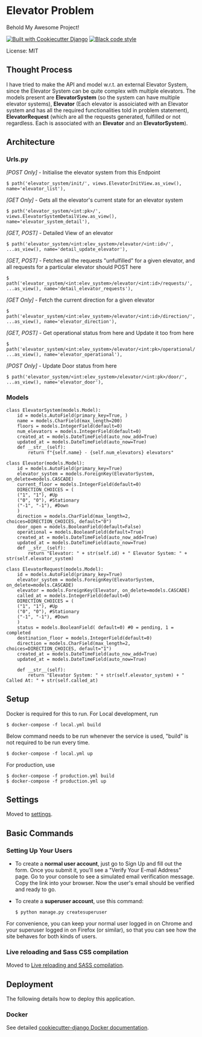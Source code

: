 # Elevator Problem

Behold My Awesome Project!

[![Built with Cookiecutter Django](https://img.shields.io/badge/built%20with-Cookiecutter%20Django-ff69b4.svg?logo=cookiecutter)](https://github.com/cookiecutter/cookiecutter-django/)
[![Black code style](https://img.shields.io/badge/code%20style-black-000000.svg)](https://github.com/ambv/black)

License: MIT

## Thought Process
I have tried to make the API and model w.r.t. an external Elevator System, since the Elevator System can be quite complex with multiple elevators. 
The models present are **ElevatorSystem** (so the system can have multiple elevator systems), **Elevator** (Each elevator is assoiciated with an Elevator system and has all the required functionalities told in problem statement), **ElevatorRequest** (which are all the requests generated, fulfilled or not regardless. Each is associated with an **Elevator** and an **ElevatorSystem**).

## Architecture
    
 ### Urls.py
 *[POST Only]* - Initialise the elevator system from this Endpoint
    
    $ path('elevator_system/init/', views.ElevatorInitView.as_view(), name='elevator_list'),
 *[GET Only]* - Gets all the elevator's current state for an elevator system
            
    $ path('elevator_system/<int:pk>/', views.ElevatorSystemDetailView.as_view(), name='elevator_system_detail'), 
 *[GET, POST]* - Detailed View of an elevator
  
    $ path('elevator_system/<int:elev_system>/elevator/<int:id>/', ...as_view(), name='detail_update_elevator'),
 *[GET, POST]* - Fetches all the requests "unfulfilled" for a given elevator, and all requests for a particular elevator should POST here
    
    $ path('elevator_system/<int:elev_system>/elevator/<int:id>/requests/', ...as_view(), name='detail_elevator_requests'), 
 *[GET Only]*  - Fetch the current direction for a given elevator
   
    $ path('elevator_system/<int:elev_system>/elevator/<int:id>/direction/', ...as_view(), name='elevator_direction'), 
 *[GET, POST]* - Get operational status from here and Update it too from here
    
    $ path('elevator_system/<int:elev_system>/elevator/<int:pk>/operational/', ...as_view(), name='elevator_operational'), 
 *[POST Only]* - Update Door status from here

    $ path('elevator_system/<int:elev_system>/elevator/<int:pk>/door/', ...as_view(), name='elevator_door'), 
### Models
    class ElevatorSystem(models.Model):
        id = models.AutoField(primary_key=True, )
        name = models.CharField(max_length=200)
        floors = models.IntegerField(default=0)
        num_elevators = models.IntegerField(default=0)
        created_at = models.DateTimeField(auto_now_add=True)
        updated_at = models.DateTimeField(auto_now=True)
        def __str__(self):
            return f"{self.name} - {self.num_elevators} elevators"
                                      
    class Elevator(models.Model):
        id = models.AutoField(primary_key=True)
        elevator_system = models.ForeignKey(ElevatorSystem, on_delete=models.CASCADE)
        current_floor = models.IntegerField(default=0)
        DIRECTION_CHOICES = (
        ("1", "1"), #Up
        ("0", "0"), #Stationary
        ("-1", "-1"), #Down
        )
        direction = models.CharField(max_length=2, choices=DIRECTION_CHOICES, default="0")
        door_open = models.BooleanField(default=False)
        operational = models.BooleanField(default=True)
        created_at = models.DateTimeField(auto_now_add=True)
        updated_at = models.DateTimeField(auto_now=True)
        def __str__(self):
            return "Elevator: " + str(self.id) + " Elevator System: " + str(self.elevator_system)

    class ElevatorRequest(models.Model):
        id = models.AutoField(primary_key=True)
        elevator_system = models.ForeignKey(ElevatorSystem, on_delete=models.CASCADE)
        elevator = models.ForeignKey(Elevator, on_delete=models.CASCADE)
        called_at = models.IntegerField(default=0)
        DIRECTION_CHOICES = (
        ("1", "1"), #Up
        ("0", "0"), #Stationary
        ("-1", "-1"), #Down
        )
        status = models.BooleanField( default=0) #0 = pending, 1 = completed
        destination_floor = models.IntegerField(default=0)
        direction = models.CharField(max_length=2, choices=DIRECTION_CHOICES, default="1")
        created_at = models.DateTimeField(auto_now_add=True)
        updated_at = models.DateTimeField(auto_now=True)

        def __str__(self):
            return "Elevator System: " + str(self.elevator_system) + " Called At: " + str(self.called_at) 
## Setup
Docker is required for this to run.
    For Local development, run
    
    $ docker-compose -f local.yml build
Below command needs to be run whenever the service is used, "build" is not required to be run every time.
    
    $ docker-compose -f local.yml up
For production, use
    
    $ docker-compose -f production.yml build
    $ docker-compose -f production.yml up
## Settings

Moved to [settings](http://cookiecutter-django.readthedocs.io/en/latest/settings.html).

## Basic Commands

### Setting Up Your Users

- To create a **normal user account**, just go to Sign Up and fill out the form. Once you submit it, you'll see a "Verify Your E-mail Address" page. Go to your console to see a simulated email verification message. Copy the link into your browser. Now the user's email should be verified and ready to go.

- To create a **superuser account**, use this command:

      $ python manage.py createsuperuser

For convenience, you can keep your normal user logged in on Chrome and your superuser logged in on Firefox (or similar), so that you can see how the site behaves for both kinds of users.


### Live reloading and Sass CSS compilation

Moved to [Live reloading and SASS compilation](https://cookiecutter-django.readthedocs.io/en/latest/developing-locally.html#sass-compilation-live-reloading).

## Deployment

The following details how to deploy this application.

### Docker

See detailed [cookiecutter-django Docker documentation](http://cookiecutter-django.readthedocs.io/en/latest/deployment-with-docker.html).

